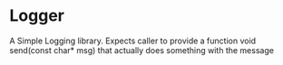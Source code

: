 # Logger
A Simple Logging library. Expects caller to provide a function void send(const char* msg) that actually does something with the message
